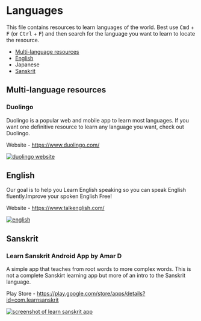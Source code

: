 # Languages

This file contains resources to learn languages of the world. Best use <kbd>Cmd</kbd> + <kbd>F</kbd> (or <kbd>Ctrl</kbd> + <kbd>F</kbd>) and then search for the language you want to learn to locate the resource.

* [Multi-language resources](#multi)
* [English](#english)
* Japanese
* [Sanskrit](#sanskrit)


<a name="multi"></a>
## Multi-language resources

### Duolingo

Duolingo is a popular web and mobile app to learn most languages. If you want one definitive resource to learn any language you want, check out Duolingo.

Website - https://www.duolingo.com/

[![duolingo website](https://user-images.githubusercontent.com/4047597/66025579-706fea00-e514-11e9-855d-e935229432ac.png)](https://duolingo.com)


## English

Our goal is to help you Learn English speaking so you can speak English fluently.Improve your spoken English Free!

Website - https://www.talkenglish.com/

[![english](https://user-images.githubusercontent.com/41269164/69905456-b0026780-13d9-11ea-88ce-dbd4213f5604.PNG)](https://talkenglish.com)


## Sanskrit

### Learn Sanskrit Android App by Amar D

A simple app that teaches from root words to more complex words. This is not a complete Sanskirt learning app but more of an intro to the Sanskrit language.

Play Store - https://play.google.com/store/apps/details?id=com.learnsanskrit

[![screenshot of learn sanskrit app](https://user-images.githubusercontent.com/4047597/66036406-c3549c00-e52a-11e9-8acd-8a95a1cc736e.jpg)](https://play.google.com/store/apps/details?id=com.learnsanskrit)
